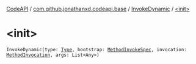 [CodeAPI](../../index.md) / [com.github.jonathanxd.codeapi.base](../index.md) / [InvokeDynamic](index.md) / [&lt;init&gt;](.)

# &lt;init&gt;

`InvokeDynamic(type: `[`Type`](http://docs.oracle.com/javase/6/docs/api/java/lang/reflect/Type.html)`, bootstrap: `[`MethodInvokeSpec`](../../com.github.jonathanxd.codeapi.common/-method-invoke-spec/index.md)`, invocation: `[`MethodInvocation`](../-method-invocation/index.md)`, args: List<Any>)`